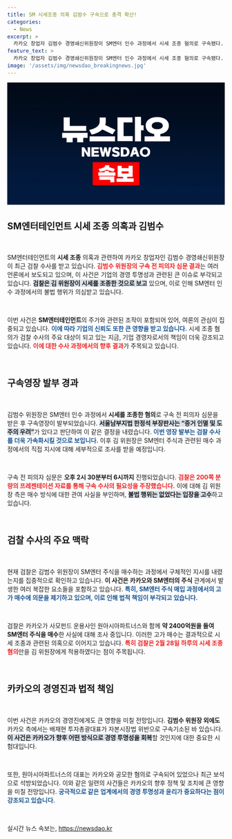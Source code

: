 ```yaml
---
title: SM 시세조종 의혹 김범수 구속으로 충격 확산!
categories:
  - News
excerpt: >
  카카오 창업자 김범수 경영쇄신위원장이 SM엔터 인수 과정에서 시세 조종 혐의로 구속됐다. 검찰은 그의 신병 확보로 수사가 더욱 탄력을 받을 전망이다. 고가 매수 의혹과 증거 인멸 우려도 제기되며, 향후 진실은 어떻게 밝혀질까?
feature_text: >
  카카오 창업자 김범수 경영쇄신위원장이 SM엔터 인수 과정에서 시세 조종 혐의로 구속됐다. 검찰은 그의 신병 확보로 수사가 더욱 탄력을 받을 전망이다. 고가 매수 의혹과 증거 인멸 우려도 제기되며, 향후 진실은 어떻게 밝혀질까?
image: '/assets/img/newsdao_breakingnews.jpg'
---
```


<p><img src="/assets/img/newsdao_breakingnews.jpg" alt="bookingtag 속보" /></p>

<h2 data-ke-size="size26">SM엔터테인먼트 시세 조종 의혹과 김범수</h2>

<p data-ke-size="size16">&nbsp;</p>

<p>SM엔터테인먼트의 <b>시세 조종</b> 의혹과 관련하여 카카오 창업자인 김범수 경영쇄신위원장이 최근 검찰 수사를 받고 있습니다. <b><span style="color: #ee2323;">김범수 위원장의 구속 전 피의자 심문 결과</span></b>는 여러 언론에서 보도되고 있으며, 이 사건은 기업의 경영 투명성과 관련된 큰 이슈로 부각되고 있습니다. <b><span style="background-color: #21538527;">검찰은 김 위원장이 시세를 조종한 것으로 보고</span></b> 있으며, 이로 인해 SM엔터 인수 과정에서의 불법 행위가 의심받고 있습니다. </p>

<p data-ke-size="size16">&nbsp;</p>

<p>이번 사건은 <b>SM엔터테인먼트</b>의 주가와 관련된 조작이 포함되어 있어, 여론의 관심이 집중되고 있습니다. <b><span style="color: #1a5490;">이에 따라 기업의 신뢰도 또한 큰 영향을 받고 있습니다.</span></b> 시세 조종 혐의가 검찰 수사의 주요 대상이 되고 있는 지금, 기업 경영자로서의 책임이 더욱 강조되고 있습니다. <b><span style="color: #ee2323;">이에 대한 수사 과정에서의 향후 결과</span></b>가 주목되고 있습니다.</p>

<p data-ke-size="size16">&nbsp;</p>

<h2 data-ke-size="size26">구속영장 발부 경과</h2>

<p data-ke-size="size16">&nbsp;</p>

<p>김범수 위원장은 SM엔터 인수 과정에서 <b>시세를 조종한 혐의</b>로 구속 전 피의자 심문을 받은 후 구속영장이 발부되었습니다. <b><span style="background-color: #21538527;">서울남부지법 한정석 부장판사는 “증거 인멸 및 도주의 우려”</span></b>가 있다고 판단하여 이 같은 결정을 내렸습니다. <b><span style="color: #1a5490;">이번 영장 발부는 검찰 수사를 더욱 가속화시킬 것으로 보입니다.</span></b> 이후 김 위원장은 SM엔터 주식과 관련된 매수 과정에서의 직접 지시에 대해 세부적으로 조사를 받을 예정입니다.</p>

<p data-ke-size="size16">&nbsp;</p>

<p>구속 전 피의자 심문은 <b>오후 2시 30분부터 6시까지</b> 진행되었습니다. <b><span style="color: #ee2323;">검찰은 200쪽 분량의 프레젠테이션 자료를 통해 구속 수사의 필요성을 주장했습니다.</span></b> 이에 대해 김 위원장 측은 매수 방식에 대한 관여 사실을 부인하며, <b><span style="background-color: #21538527;">불법 행위는 없었다는 입장을 고수</span></b>하고 있습니다. </p>

<p data-ke-size="size16">&nbsp;</p>

<h2 data-ke-size="size26">검찰 수사의 주요 맥락</h2>

<p data-ke-size="size16">&nbsp;</p>

<p>현재 검찰은 김범수 위원장이 SM엔터 주식을 매수하는 과정에서 구체적인 지시를 내렸는지를 집중적으로 확인하고 있습니다. <b>이 사건은 카카오와 SM엔터의 주식</b> 관계에서 발생한 여러 복잡한 요소들을 포함하고 있습니다. <b><span style="color: #1a5490;">특히, SM엔터 주식 매입 과정에서의 고가 매수에 의문을 제기하고 있으며, 이로 인해 법적 책임이 부각되고 있습니다.</span></b> </p>

<p data-ke-size="size16">&nbsp;</p>

<p>검찰은 카카오가 사모펀드 운용사인 원아시아파트너스와 함께 <b>약 2400억원을 들여 SM엔터 주식을 매수</b>한 사실에 대해 조사 중입니다. 이러한 고가 매수는 결과적으로 시세 조종과 관련된 의혹으로 이어지고 있습니다. <b><span style="color: #ee2323;">특히 검찰은 2월 28일 하루의 시세 조종 혐의</span></b>만을 김 위원장에게 적용하였다는 점이 주목됩니다.</p>

<p data-ke-size="size16">&nbsp;</p>

<h2 data-ke-size="size26">카카오의 경영진과 법적 책임</h2>

<p data-ke-size="size16">&nbsp;</p>

<p>이번 사건은 카카오의 경영진에게도 큰 영향을 미칠 전망입니다. <b>김범수 위원장 외에도</b> 카카오 측에서는 배재현 투자총괄대표가 자본시장법 위반으로 구속기소된 바 있습니다. <b><span style="background-color: #21538527;">이 사건은 카카오가 향후 어떤 방식으로 경영 투명성을 회복</span></b>할 것인지에 대한 중요한 시험대입니다. </p>

<p data-ke-size="size16">&nbsp;</p>

<p>또한, 원아시아파트너스의 대표는 카카오와 공모한 혐의로 구속되어 있었으나 최근 보석으로 석방되었습니다. 이와 같은 일련의 사건들은 카카오의 향후 정책 및 조치에 큰 영향을 미칠 전망입니다. <b><span style="color: #1a5490;">궁극적으로 같은 업계에서의 경영 투명성과 윤리가 중요하다는 점이 강조되고 있습니다.</span></b></p>

<p data-ke-size="size16">&nbsp;</p>
실시간 뉴스 속보는, <a href="https://newsdao.kr" rel="dofollow">https://newsdao.kr</a>


